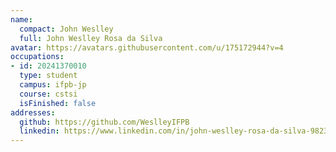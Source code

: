 ```yaml
---
name:
  compact: John Weslley
  full: John Weslley Rosa da Silva
avatar: https://avatars.githubusercontent.com/u/175172944?v=4
occupations:
- id: 20241370010
  type: student
  campus: ifpb-jp
  course: cstsi
  isFinished: false
addresses:
  github: https://github.com/WeslleyIFPB
  linkedin: https://www.linkedin.com/in/john-weslley-rosa-da-silva-982334324/
---
```

